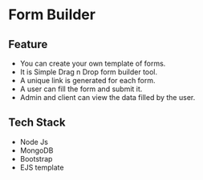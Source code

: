 # Form Builder

## Feature
- You can create your own template of forms.
- It is Simple Drag n Drop form builder tool.
- A unique link is generated for each form.
- A user can fill the form and submit it.
- Admin and client can view the data filled by the user.

## Tech Stack
- Node Js
- MongoDB
- Bootstrap
- EJS template